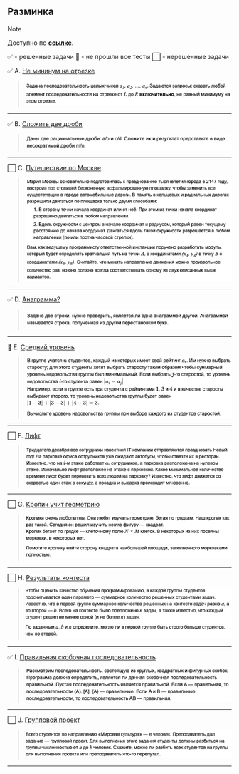 ## Разминка

>[!NOTE]
>Доступно по [**ссылке**](https://contest.yandex.ru/contest/53027/enter/?retPage=).
> 
> ✅ - решенные задачи 
> 🔷 - не прошли все тесты 
> ⬜ - нерешенные задачи



✅ A. [Не мининум на отрезке](A_Not_Min/A_Not_Min.go)
>![a](img/a.png)
______________________
✅ B. [Сложить две дроби](B_sum_of_divs/B_Sum_of_divs.go)
>![b](img/b.png)
______________________
⬜ C. [Путешествие по Москве]()
>![c](img/c.png)
______________________
✅ D. [Анаграмма?](D_Anagramm/D_Anagramm.go)
>![d](img/d.png)
______________________
🔷 E. [Средний уровень](E_Middle_lvl/E_Middle_lvl_angry.go)
>![e](img/e.png)
______________________
⬜ F. [Лифт](F_Elevator/F_Elevator.go)
>![f](img/f.png)
______________________
⬜ G. [Кролик учит геометрию]()
>![g](img/g.png)
______________________
⬜ H. [Результаты контеста]()
>![h](img/h.png)
______________________
✅ I. [Правильная скобочная последовательность](I_Brackets/I_Brackets.go)
>![i](img/i.png)
______________________
⬜ J. [Групповой проект](J_Group_proj/J_Group_proj.go)
>![j](img/j.png)
______________________